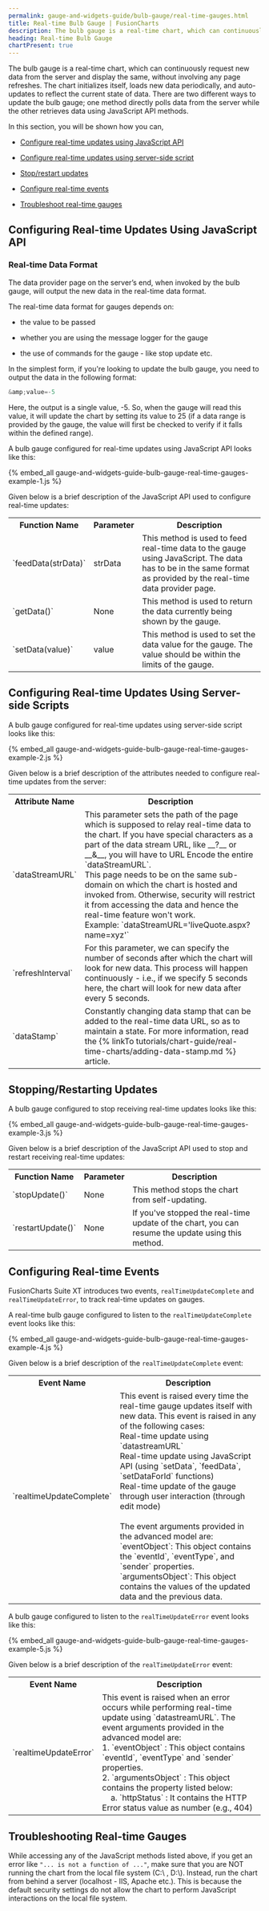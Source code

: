 ```yaml
---
permalink: gauge-and-widgets-guide/bulb-gauge/real-time-gauges.html
title: Real-time Bulb Gauge | FusionCharts
description: The bulb gauge is a real-time chart, which can continuously request new data from the server and display the same, without involving any page refreshes.
heading: Real-time Bulb Gauge
chartPresent: true
---
```


The bulb gauge is a real-time chart, which can continuously request new data from the server and display the same, without involving any page refreshes. The chart initializes itself, loads new data periodically, and auto-updates to reflect the current state of data. There are two different ways to update the bulb gauge; one method directly polls data from the server while the other retrieves data using JavaScript API methods.

In this section, you will be shown how you can,

* <a href="/gauge-and-widgets-guide/bulb-gauge/real-time-gauges#configuring-real-time-updates-using-javascript-api" class="smoth-scroll">Configure real-time updates using JavaScript API</a>

* <a href="/gauge-and-widgets-guide/bulb-gauge/real-time-gauges#configuring-real-time-updates-using-server-side-scripts" class="smoth-scroll">Configure real-time updates using server-side script</a>

* <a href="/gauge-and-widgets-guide/bulb-gauge/real-time-gauges#stoppingrestarting-updates" class="smoth-scroll">Stop/restart updates</a>

* <a href="/gauge-and-widgets-guide/bulb-gauge/real-time-gauges#configuring-real-time-events" class="smoth-scroll">Configure real-time events</a>

* <a href="/gauge-and-widgets-guide/bulb-gauge/real-time-gauges#troubleshooting-real-time-gauges" class="smoth-scroll">Troubleshoot real-time gauges</a>

## Configuring Real-time Updates Using JavaScript API

### Real-time Data Format

The data provider page on the server’s end, when invoked by the bulb gauge, will output the new data in the real-time data format.

The real-time data format for gauges depends on:

* the value to be passed

* whether you are using the message logger for the gauge

* the use of commands for the gauge - like stop update etc.

In the simplest form, if you're looking to update the bulb gauge, you need to output the data in the following format:

```javascript
&amp;value=-5
```

Here, the output is a single value, -5. So, when the gauge will read this value, it will update the chart by setting its value to 25 (if a data range is provided by the gauge, the value will first be checked to verify if it falls within the defined range).

A bulb gauge configured for real-time updates using JavaScript API looks like this:

{% embed_all gauge-and-widgets-guide-bulb-gauge-real-time-gauges-example-1.js %}

Given below is a brief description of the JavaScript API used to configure real-time updates:

<table>
  <tr>
    <th>Function Name</th>
    <th>Parameter</th>
    <th>Description</th>
  </tr>
  <tr>
    <td>`feedData(strData)`</td>
    <td>strData</td>
    <td>This method is used to feed real-time data to the gauge using JavaScript. The data has to be in the same format as provided by the real-time data provider page.</td>
  </tr>
  <tr>
    <td>`getData()`</td>
    <td>None</td>
    <td>This method is used to return the data currently being shown by the gauge.</td>
  </tr>
  <tr>
    <td>`setData(value)`</td>
    <td>value</td>
    <td>This method is used to set the data value for the gauge. The value should be within the limits of the gauge.</td>
  </tr>
</table>


## Configuring Real-time Updates Using Server-side Scripts

A bulb gauge configured for real-time updates using server-side script looks like this:

{% embed_all gauge-and-widgets-guide-bulb-gauge-real-time-gauges-example-2.js %}

Given below is a brief description of the attributes needed to configure real-time updates from the server:

<table>
  <tr>
    <th>Attribute Name</th>
    <th>Description</th>
  </tr>
  <tr>
    <td>`dataStreamURL`</td>
    <td>This parameter sets the path of the page which is supposed to relay real-time data to the chart. If you have special characters as a part of the data stream URL, like __?__ or __&amp;__, you will have to URL Encode the entire `dataStreamURL`.<br/>
    This page needs to be on the same sub-domain on which the chart is hosted and invoked from. Otherwise, security will restrict it from accessing the data and hence the real-time feature won't work.<br/>
    Example: `dataStreamURL='liveQuote.aspx?name=xyz'`</td>
  </tr>
  <tr>
    <td>`refreshInterval`</td>
    <td>For this parameter, we can specify the number of seconds after which the chart will look for new data. This process will happen continuously - i.e., if we specify 5 seconds here, the chart will look for new data after every 5 seconds.</td>
  </tr>
  <tr>
    <td>`dataStamp`</td>
    <td>Constantly changing data stamp that can be added to the real-time data URL, so as to maintain a state. For more information, read the {% linkTo tutorials/chart-guide/real-time-charts/adding-data-stamp.md %} article.</td>
  </tr>
</table>


## Stopping/Restarting Updates

A bulb gauge configured to stop receiving real-time updates looks like this:

{% embed_all gauge-and-widgets-guide-bulb-gauge-real-time-gauges-example-3.js %}

Given below is a brief description of the JavaScript API used to stop and restart receiving real-time updates:

<table>
  <tr>
    <th>Function Name</th>
    <th>Parameter</th>
    <th>Description</th>
  </tr>
  <tr>
    <td>`stopUpdate()`</td>
    <td>None</td>
    <td>This method stops the chart from self-updating.</td>
  </tr>
  <tr>
    <td>`restartUpdate()`</td>
    <td>None</td>
    <td>If you've stopped the real-time update of the chart, you can resume the update using this method.</td>
  </tr>
</table>


## Configuring Real-time Events

FusionCharts Suite XT introduces two events, `realTimeUpdateComplete` and `realTimeUpdateError`, to track real-time updates on gauges.

A real-time bulb gauge configured to listen to the `realTimeUpdateComplete` event looks like this:

{% embed_all gauge-and-widgets-guide-bulb-gauge-real-time-gauges-example-4.js %}

Given below is a brief description of the `realTimeUpdateComplete` event:

<table>
  <tr>
    <th>Event Name</th>
    <th>Description</th>
  </tr>
  <tr>
    <td>`realtimeUpdateComplete`</td>
    <td>This event is raised every time the real-time gauge updates itself with new data. This event is raised in any of the following cases:<br/>
    Real-time update using `datastreamURL`<br/>
    Real-time update using JavaScript API (using `setData`, `feedData`, `setDataForId` functions)<br/>
    Real-time update of the gauge through user interaction (through edit mode)<br/><br/>
    The event arguments provided in the advanced model are:<br/>
    `eventObject`: This object contains the `eventId`, `eventType`, and `sender` properties.<br/>
    `argumentsObject`: This object contains the values of the updated data and the previous data.</td>
  </tr>
</table>


A bulb gauge configured to listen to the `realTimeUpdateError` event looks like this:

{% embed_all gauge-and-widgets-guide-bulb-gauge-real-time-gauges-example-5.js %}

Given below is a brief description of the `realTimeUpdateError` event:

<table>
  <tr>
    <th>Event Name</th>
    <th>Description</th>
  </tr>
  <tr>
    <td>`realtimeUpdateError`</td>
    <td>This event is raised when an error occurs while performing real-time update using `datastreamURL`.
    The event arguments provided in the advanced model are:<br/>
    1. `eventObject` : This object contains `eventId`, `eventType` and `sender` properties.<br/>
    2. `argumentsObject` : This object contains the property listed below:<br/>
    &nbsp;&nbsp;&nbsp;&nbsp;a. `httpStatus` : It contains the HTTP Error status value  as number (e.g., 404)</td>
  </tr>
</table>


## Troubleshooting Real-time Gauges

While accessing any of the JavaScript methods listed above, if you get an error like `"... is not a function of ..."`, make sure that you are NOT running the chart from the local file system (C:\ , D:\\). Instead, run the chart from behind a server (localhost - IIS, Apache etc.). This is because the default security settings do not allow the chart to perform JavaScript interactions on the local file system.